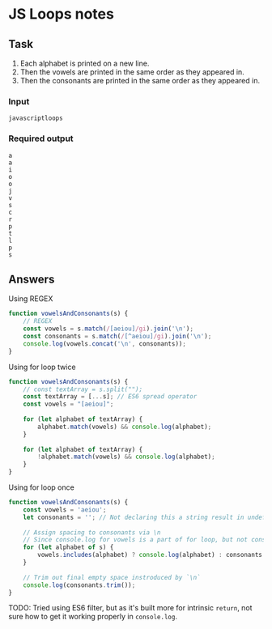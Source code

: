 # JS Loops notes

## Task

1. Each alphabet is printed on a new line.
2. Then the vowels are printed in the same order as they appeared in.
3. Then the consonants are printed in the same order as they appeared in.

### Input
```
javascriptloops
```

### Required output
```
a
a
i
o
o
j
v
s
c
r
p
t
l
p
s
```

## Answers

Using REGEX
```js
function vowelsAndConsonants(s) {
    // REGEX
    const vowels = s.match(/[aeiou]/gi).join('\n');
    const consonants = s.match(/[^aeiou]/gi).join('\n');
    console.log(vowels.concat('\n', consonants));   
}
```

Using for loop twice
```js
function vowelsAndConsonants(s) {  
    // const textArray = s.split("");
    const textArray = [...s]; // ES6 spread operator
    const vowels = "[aeiou]";
    
    for (let alphabet of textArray) {
        alphabet.match(vowels) && console.log(alphabet);
    }
    
    for (let alphabet of textArray) {
        !alphabet.match(vowels) && console.log(alphabet);
    }
}
```

Using for loop once
```js
function vowelsAndConsonants(s) {
    const vowels = 'aeiou';
    let consonants = ''; // Not declaring this a string result in undefined answer
    
    // Assign spacing to consonants via \n
    // Since console.log for vowels is a part of for loop, but not consonants
    for (let alphabet of s) {
        vowels.includes(alphabet) ? console.log(alphabet) : consonants += alphabet + '\n';
    }
    
    // Trim out final empty space instroduced by `\n`
    console.log(consonants.trim());
}
```

TODO: Tried using ES6 filter, but as it's built more for intrinsic `return`, not sure how to get it working properly in `console.log`.